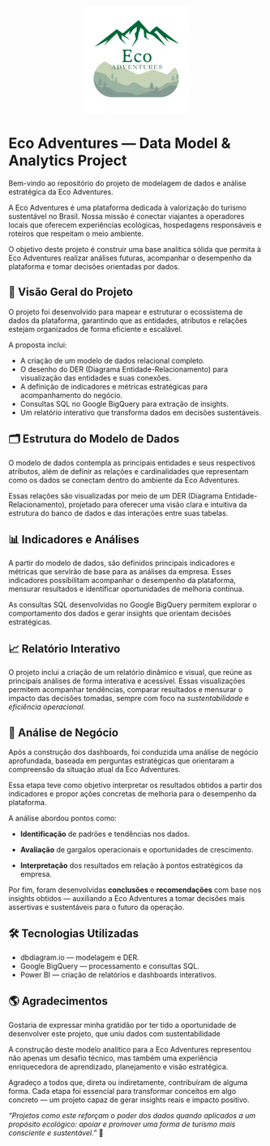 <p align="center">
  <img src="assets\eco_adventures_logo.png" alt="Eco Adventures Logo" width="210"/>
</p>

# Eco Adventures — Data Model & Analytics Project

Bem-vindo ao repositório do projeto de modelagem de dados e análise estratégica da Eco Adventures.

A Eco Adventures é uma plataforma dedicada à valorização do turismo sustentável no Brasil. Nossa missão é conectar viajantes a operadores locais que oferecem experiências ecológicas, hospedagens responsáveis e roteiros que respeitam o meio ambiente.

O objetivo deste projeto é construir uma base analítica sólida que permita à Eco Adventures realizar análises futuras, acompanhar o desempenho da plataforma e tomar decisões orientadas por dados.

## 🧩 Visão Geral do Projeto

O projeto foi desenvolvido para mapear e estruturar o ecossistema de dados da plataforma, garantindo que as entidades, atributos e relações estejam organizados de forma eficiente e escalável.

A proposta inclui:
- A criação de um modelo de dados relacional completo.
- O desenho do DER (Diagrama Entidade-Relacionamento) para visualização das entidades e suas conexões.
- A definição de indicadores e métricas estratégicas para acompanhamento do negócio.
- Consultas SQL no Google BigQuery para extração de insights.
- Um relatório interativo que transforma dados em decisões sustentáveis.

## 🗂️ Estrutura do Modelo de Dados

O modelo de dados contempla as principais entidades e seus respectivos atributos, além de definir as relações e cardinalidades que representam como os dados se conectam dentro do ambiente da Eco Adventures.

Essas relações são visualizadas por meio de um DER (Diagrama Entidade-Relacionamento), projetado para oferecer uma visão clara e intuitiva da estrutura do banco de dados e das interações entre suas tabelas.

## 📊 Indicadores e Análises

A partir do modelo de dados, são definidos principais indicadores e métricas que servirão de base para as análises da empresa.
Esses indicadores possibilitam acompanhar o desempenho da plataforma, mensurar resultados e identificar oportunidades de melhoria contínua.

As consultas SQL desenvolvidas no Google BigQuery permitem explorar o comportamento dos dados e gerar insights que orientam decisões estratégicas.

## 📈 Relatório Interativo

O projeto inclui a criação de um relatório dinâmico e visual, que reúne as principais análises de forma interativa e acessível.
Essas visualizações permitem acompanhar tendências, comparar resultados e mensurar o impacto das decisões tomadas, sempre com foco na *sustentabilidade* e *eficiência operacional*.

## 🚀 Análise de Negócio

Após a construção dos dashboards, foi conduzida uma análise de negócio aprofundada, baseada em perguntas estratégicas que orientaram a compreensão da situação atual da Eco Adventures.

Essa etapa teve como objetivo interpretar os resultados obtidos a partir dos indicadores e propor ações concretas de melhoria para o desempenho da plataforma.

A análise abordou pontos como:

- **Identificação** de padrões e tendências nos dados.

- **Avaliação** de gargalos operacionais e oportunidades de crescimento.

- **Interpretação** dos resultados em relação à pontos estratégicos da empresa.

Por fim, foram desenvolvidas **conclusões** e **recomendações** com base nos insights obtidos — auxiliando a Eco Adventures a tomar decisões mais assertivas e sustentáveis para o futuro da operação.

## 🛠️ Tecnologias Utilizadas

- dbdiagram.io — modelagem e DER.
- Google BigQuery — processamento e consultas SQL.
- Power BI — criação de relatórios e dashboards interativos.

## 🌎 Agradecimentos

Gostaria de expressar minha gratidão por ter tido a oportunidade de desenvolver este projeto, que uniu dados com sustentabilidade

A construção deste modelo analítico para a Eco Adventures representou não apenas um desafio técnico, mas também uma experiência enriquecedora de aprendizado, planejamento e visão estratégica.

Agradeço a todos que, direta ou indiretamente, contribuíram de alguma forma.
Cada etapa foi essencial para transformar conceitos em algo concreto — um projeto capaz de gerar insights reais e impacto positivo.


*“Projetos como este reforçam o poder dos dados quando aplicados a um propósito ecológico: apoiar e promover uma forma de turismo mais consciente e sustentável.”* 🌱

